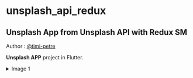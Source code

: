 # unsplash_api_redux
## Unsplash App from Unsplash API with Redux SM

Author : [@timi-petre ](https://github.com/timi-petre)

**Unsplash APP** project in Flutter.

<details>

  <summary>Image 1</summary>

![Screenshot_1638972968](https://user-images.githubusercontent.com/12413810/145224011-01d968f6-024d-43d2-8038-0012d3d66c7a.png)

</details>

